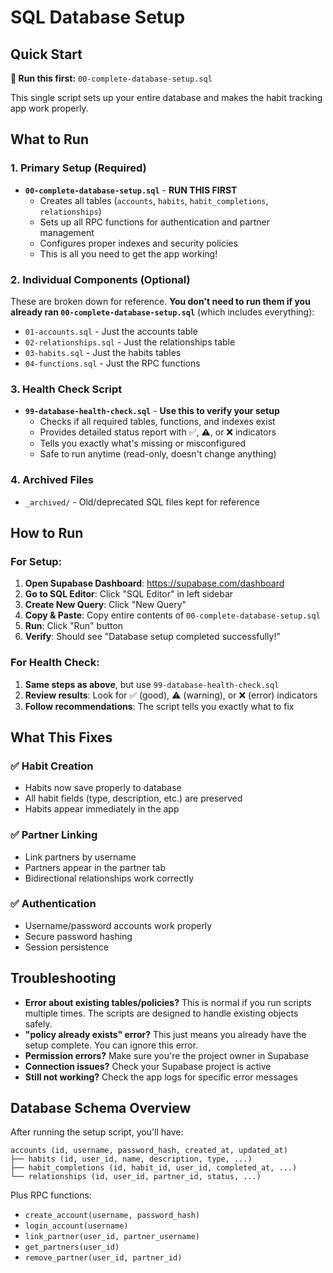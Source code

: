 # SQL Database Setup

## Quick Start

**🚀 Run this first:** `00-complete-database-setup.sql`

This single script sets up your entire database and makes the habit tracking app work properly.

## What to Run

### 1. **Primary Setup (Required)**
- **`00-complete-database-setup.sql`** - **RUN THIS FIRST**
  - Creates all tables (`accounts`, `habits`, `habit_completions`, `relationships`)
  - Sets up all RPC functions for authentication and partner management
  - Configures proper indexes and security policies
  - This is all you need to get the app working!

### 2. **Individual Components (Optional)**
These are broken down for reference. **You don't need to run them if you already ran `00-complete-database-setup.sql`** (which includes everything):

- `01-accounts.sql` - Just the accounts table
- `02-relationships.sql` - Just the relationships table  
- `03-habits.sql` - Just the habits tables
- `04-functions.sql` - Just the RPC functions

### 3. **Health Check Script**
- **`99-database-health-check.sql`** - **Use this to verify your setup**
  - Checks if all required tables, functions, and indexes exist
  - Provides detailed status report with ✅, ⚠️, or ❌ indicators
  - Tells you exactly what's missing or misconfigured
  - Safe to run anytime (read-only, doesn't change anything)

### 4. **Archived Files**
- `_archived/` - Old/deprecated SQL files kept for reference

## How to Run

### For Setup:
1. **Open Supabase Dashboard**: https://supabase.com/dashboard
2. **Go to SQL Editor**: Click "SQL Editor" in left sidebar
3. **Create New Query**: Click "New Query"
4. **Copy & Paste**: Copy entire contents of `00-complete-database-setup.sql`
5. **Run**: Click "Run" button
6. **Verify**: Should see "Database setup completed successfully!"

### For Health Check:
1. **Same steps as above**, but use `99-database-health-check.sql`
2. **Review results**: Look for ✅ (good), ⚠️ (warning), or ❌ (error) indicators
3. **Follow recommendations**: The script tells you exactly what to fix

## What This Fixes

### ✅ Habit Creation
- Habits now save properly to database
- All habit fields (type, description, etc.) are preserved
- Habits appear immediately in the app

### ✅ Partner Linking  
- Link partners by username
- Partners appear in the partner tab
- Bidirectional relationships work correctly

### ✅ Authentication
- Username/password accounts work properly
- Secure password hashing
- Session persistence

## Troubleshooting

- **Error about existing tables/policies?** This is normal if you run scripts multiple times. The scripts are designed to handle existing objects safely.
- **"policy already exists" error?** This just means you already have the setup complete. You can ignore this error.
- **Permission errors?** Make sure you're the project owner in Supabase
- **Connection issues?** Check your Supabase project is active
- **Still not working?** Check the app logs for specific error messages

## Database Schema Overview

After running the setup script, you'll have:

```
accounts (id, username, password_hash, created_at, updated_at)
├── habits (id, user_id, name, description, type, ...)
├── habit_completions (id, habit_id, user_id, completed_at, ...)
└── relationships (id, user_id, partner_id, status, ...)
```

Plus RPC functions:
- `create_account(username, password_hash)`
- `login_account(username)`  
- `link_partner(user_id, partner_username)`
- `get_partners(user_id)`
- `remove_partner(user_id, partner_id)`